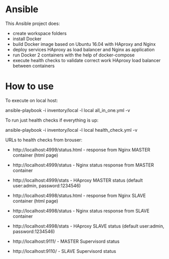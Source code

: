 # Ansible

This Ansible project does:
- create workspace folders
- install Docker
- build Docker image based on Ubuntu 16.04 with HAproxy and Nginx
- deploy services HAproxy as load balancer and Nginx as application
- run Docker 2 containers with the help of docker-compose
- execute health checks to validate correct work HAproxy load balancer between containers


# How to use
To execute on local host:

ansible-playbook -i inventory/local -l local all_in_one.yml -v

To run just health checks if everything is up:

ansible-playbook -i inventory/local -l local health_check.yml -v



URLs to health checks from brouser:

- http://localhost:4999/status.html - response from Nginx MASTER container (html page)
- http://localhost:4999/status      - Nginx status response from MASTER container
- http://localhost:4999/stats       - HAproxy MASTER status (default user:admin, password:1234546)

- http://localhost:4998/status.html - response from Nginx SLAVE container (html page)
- http://localhost:4998/status      - Nginx status response from SLAVE container
- http://localhost:4998/stats       - HAproxy SLAVE status (default user:admin, password:1234546)

- http://localhost:9111/            - MASTER Supervisord status
- http://localhost:9110/            - SLAVE Supervisord status
